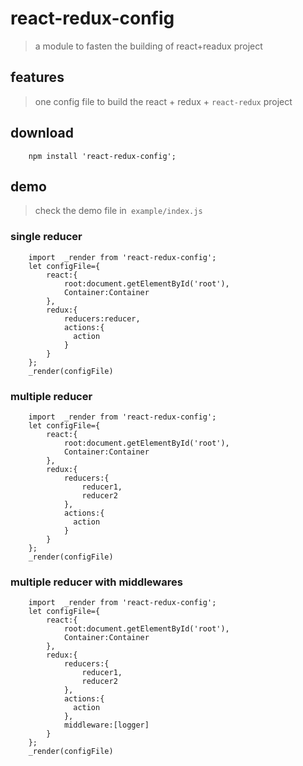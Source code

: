 # react-redux-config

> a module to fasten the building of react+readux project

## features
> one config file to build the react + redux + `react-redux` project

## download
```
    npm install 'react-redux-config';

```
## demo

> check the demo file in``` example/index.js```

### single reducer 

```
    import  _render from 'react-redux-config';
    let configFile={
        react:{
            root:document.getElementById('root'),
            Container:Container
        },
        redux:{
            reducers:reducer,
            actions:{
              action
            }
        }
    };
    _render(configFile)

```

### multiple reducer 

```
    import  _render from 'react-redux-config';
    let configFile={
        react:{
            root:document.getElementById('root'),
            Container:Container
        },
        redux:{
            reducers:{
                reducer1,
                reducer2
            },
            actions:{
              action
            }
        }
    };
    _render(configFile)

```

### multiple reducer  with middlewares

```
    import  _render from 'react-redux-config';
    let configFile={
        react:{
            root:document.getElementById('root'),
            Container:Container
        },
        redux:{
            reducers:{
                reducer1,
                reducer2
            },
            actions:{
              action
            },
            middleware:[logger]
        }
    };
    _render(configFile)

```


